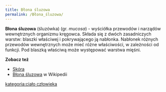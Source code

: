 ```yaml
---
title: Błona śluzowa
permalink: /Błona_śluzowa/
---
```


**Błona śluzowa** (śluzówka) (gr. *mucosa*) - wyściółka przewodów i narządów wewnętrznych organizmu kręgowca. Składa się z dwóch zasadniczych warstw: blaszki właściwej i pokrywającego ją nabłonka. Nabłonek różnych przewodów wewnętrznych może mieć różne właściwości, w zależności od funkcji. Pod blaszką właściwą może występować warstwa mięśni.

**Zobacz też**

-   [Skóra](/Skóra "wikilink")
-   [Błona śluzowa](/wikipedia:Błona_śluzowa "wikilink") w Wikipedii

[kategoria:ciało człowieka](/kategoria:ciało_człowieka "wikilink")
